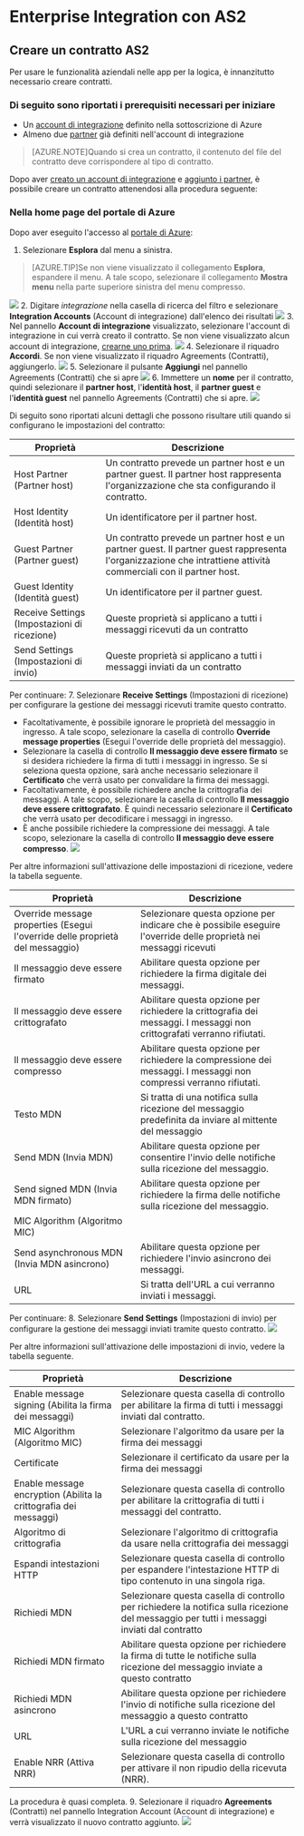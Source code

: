 <properties 
	pageTitle="Informazioni su come creare un contratto AS2 per Enterprise Integration Pack" 
	description="Informazioni su come creare un contratto AS2 per Enterprise Integration Pack | Servizio app di Microsoft Azure" 
	services="logic-apps" 
	documentationCenter=".net,nodejs,java"
	authors="msftman" 
	manager="erikre" 
	editor="cgronlun"/>

<tags 
	ms.service="logic-apps" 
	ms.workload="integration" 
	ms.tgt_pltfrm="na" 
	ms.devlang="na" 
	ms.topic="article" 
	ms.date="06/29/2016" 
	ms.author="deonhe"/>

# Enterprise Integration con AS2

## Creare un contratto AS2
Per usare le funzionalità aziendali nelle app per la logica, è innanzitutto necessario creare contratti.

### Di seguito sono riportati i prerequisiti necessari per iniziare
- Un [account di integrazione](./app-service-logic-enterprise-integration-accounts.md) definito nella sottoscrizione di Azure
- Almeno due [partner](./app-service-logic-enterprise-integration-partners.md) già definiti nell'account di integrazione

>[AZURE.NOTE]Quando si crea un contratto, il contenuto del file del contratto deve corrispondere al tipo di contratto.


Dopo aver [creato un account di integrazione](./app-service-logic-enterprise-integration-accounts.md) e [aggiunto i partner](./app-service-logic-enterprise-integration-partners.md), è possibile creare un contratto attenendosi alla procedura seguente:

### Nella home page del portale di Azure

Dopo aver eseguito l'accesso al [portale di Azure](http://portal.azure.com "Portale di Azure"):
1. Selezionare **Esplora** dal menu a sinistra.

>[AZURE.TIP]Se non viene visualizzato il collegamento **Esplora**, espandere il menu. A tale scopo, selezionare il collegamento **Mostra menu** nella parte superiore sinistra del menu compresso.

![](./media/app-service-logic-enterprise-integration-overview/overview-1.png)
2. Digitare *integrazione* nella casella di ricerca del filtro e selezionare **Integration Accounts** (Account di integrazione) dall'elenco dei risultati ![](./media/app-service-logic-enterprise-integration-overview/overview-2.png)
3. Nel pannello **Account di integrazione** visualizzato, selezionare l'account di integrazione in cui verrà creato il contratto. Se non viene visualizzato alcun account di integrazione, [crearne uno prima](./app-service-logic-enterprise-integration-accounts.md "Tutte le informazioni sugli account di integrazione"). ![](./media/app-service-logic-enterprise-integration-overview/overview-3.png)
4.  Selezionare il riquadro **Accordi**. Se non viene visualizzato il riquadro Agreements (Contratti), aggiungerlo. ![](./media/app-service-logic-enterprise-integration-agreements/agreement-1.png)
5. Selezionare il pulsante **Aggiungi** nel pannello Agreements (Contratti) che si apre ![](./media/app-service-logic-enterprise-integration-agreements/agreement-2.png)
6. Immettere un **nome** per il contratto, quindi selezionare il **partner host**, l'**identità host**, il **partner guest** e l'**identità guest** nel pannello Agreements (Contratti) che si apre. ![](./media/app-service-logic-enterprise-integration-agreements/agreement-3.png)

Di seguito sono riportati alcuni dettagli che possono risultare utili quando si configurano le impostazioni del contratto:
  
|Proprietà|Descrizione|
|----|----|
|Host Partner (Partner host)|Un contratto prevede un partner host e un partner guest. Il partner host rappresenta l'organizzazione che sta configurando il contratto.|
|Host Identity (Identità host)|Un identificatore per il partner host. |
|Guest Partner (Partner guest)|Un contratto prevede un partner host e un partner guest. Il partner guest rappresenta l'organizzazione che intrattiene attività commerciali con il partner host.|
|Guest Identity (Identità guest)|Un identificatore per il partner guest.|
|Receive Settings (Impostazioni di ricezione)|Queste proprietà si applicano a tutti i messaggi ricevuti da un contratto|
|Send Settings (Impostazioni di invio)|Queste proprietà si applicano a tutti i messaggi inviati da un contratto|  
Per continuare:
7. Selezionare **Receive Settings** (Impostazioni di ricezione) per configurare la gestione dei messaggi ricevuti tramite questo contratto.
 
 - Facoltativamente, è possibile ignorare le proprietà del messaggio in ingresso. A tale scopo, selezionare la casella di controllo **Override message properties** (Esegui l'override delle proprietà del messaggio).
  - Selezionare la casella di controllo **Il messaggio deve essere firmato** se si desidera richiedere la firma di tutti i messaggi in ingresso. Se si seleziona questa opzione, sarà anche necessario selezionare il **Certificato** che verrà usato per convalidare la firma dei messaggi.
  - Facoltativamente, è possibile richiedere anche la crittografia dei messaggi. A tale scopo, selezionare la casella di controllo **Il messaggio deve essere crittografato**. È quindi necessario selezionare il **Certificato** che verrà usato per decodificare i messaggi in ingresso.
  - È anche possibile richiedere la compressione dei messaggi. A tale scopo, selezionare la casella di controllo **Il messaggio deve essere compresso**. ![](./media/app-service-logic-enterprise-integration-agreements/agreement-4.png)

Per altre informazioni sull'attivazione delle impostazioni di ricezione, vedere la tabella seguente.

|Proprietà|Descrizione|
|----|----|
|Override message properties (Esegui l'override delle proprietà del messaggio)|Selezionare questa opzione per indicare che è possibile eseguire l'override delle proprietà nei messaggi ricevuti |
|Il messaggio deve essere firmato|Abilitare questa opzione per richiedere la firma digitale dei messaggi.|
|Il messaggio deve essere crittografato|Abilitare questa opzione per richiedere la crittografia dei messaggi. I messaggi non crittografati verranno rifiutati.|
|Il messaggio deve essere compresso|Abilitare questa opzione per richiedere la compressione dei messaggi. I messaggi non compressi verranno rifiutati.|
|Testo MDN|Si tratta di una notifica sulla ricezione del messaggio predefinita da inviare al mittente del messaggio|
|Send MDN (Invia MDN)|Abilitare questa opzione per consentire l'invio delle notifiche sulla ricezione del messaggio.|
|Send signed MDN (Invia MDN firmato)|Abilitare questa opzione per richiedere la firma delle notifiche sulla ricezione del messaggio.|
|MIC Algorithm (Algoritmo MIC)||
|Send asynchronous MDN (Invia MDN asincrono)|Abilitare questa opzione per richiedere l'invio asincrono dei messaggi.|
|URL|Si tratta dell'URL a cui verranno inviati i messaggi.|
Per continuare:
8. Selezionare **Send Settings** (Impostazioni di invio) per configurare la gestione dei messaggi inviati tramite questo contratto. ![](./media/app-service-logic-enterprise-integration-agreements/agreement-5.png)

Per altre informazioni sull'attivazione delle impostazioni di invio, vedere la tabella seguente.

|Proprietà|Descrizione|
|----|----|
|Enable message signing (Abilita la firma dei messaggi)|Selezionare questa casella di controllo per abilitare la firma di tutti i messaggi inviati dal contratto.|
|MIC Algorithm (Algoritmo MIC)|Selezionare l'algoritmo da usare per la firma dei messaggi|
|Certificate|Selezionare il certificato da usare per la firma dei messaggi|
|Enable message encryption (Abilita la crittografia dei messaggi)|Selezionare questa casella di controllo per abilitare la crittografia di tutti i messaggi del contratto.|
|Algoritmo di crittografia|Selezionare l'algoritmo di crittografia da usare nella crittografia dei messaggi|
|Espandi intestazioni HTTP|Selezionare questa casella di controllo per espandere l'intestazione HTTP di tipo contenuto in una singola riga.|
|Richiedi MDN|Selezionare questa casella di controllo per richiedere la notifica sulla ricezione del messaggio per tutti i messaggi inviati dal contratto|
|Richiedi MDN firmato|Abilitare questa opzione per richiedere la firma di tutte le notifiche sulla ricezione del messaggio inviate a questo contratto|
|Richiedi MDN asincrono|Abilitare questa opzione per richiedere l'invio di notifiche sulla ricezione del messaggio a questo contratto|
|URL|L'URL a cui verranno inviate le notifiche sulla ricezione del messaggio|
|Enable NRR (Attiva NRR)|Selezionare questa casella di controllo per attivare il non ripudio della ricevuta (NRR).|
La procedura è quasi completa.
9. Selezionare il riquadro **Agreements** (Contratti) nel pannello Integration Account (Account di integrazione) e verrà visualizzato il nuovo contratto aggiunto. ![](./media/app-service-logic-enterprise-integration-agreements/agreement-6.png)

<!---HONumber=AcomDC_0803_2016-->